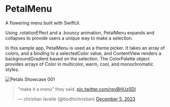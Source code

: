 # PetalMenu
A flowering menu built with SwiftUI. 

Using .rotationEffect and a .bouncy animation, PetalMenu expands and collapses to provide users a unique way to make a selection.

In this sample app, PetalMenu is used as a theme picker. It takes an array of colors, and a binding to a selectedColor value, and ContentView renders a backgroundGradient based on the selection. The ColorPalette object provides arrays of Color in multicolor, warm, cool, and monochromatic styles.

![Petals Showcase 001](https://github.com/bodhichristian/PetalMenu/assets/110639779/542846c3-cf1c-4958-96e1-7554cde218e9)


<blockquote class="twitter-tweet"><p lang="en" dir="ltr">&quot;make it a menu&quot; they said. <a href="https://t.co/rpyBHUz0DI">pic.twitter.com/rpyBHUz0DI</a></p>&mdash; christian lavelle (@bodhichristian) <a href="https://twitter.com/bodhichristian/status/1732169088544260377?ref_src=twsrc%5Etfw">December 5, 2023</a></blockquote> <script async src="https://platform.twitter.com/widgets.js" charset="utf-8"></script>
